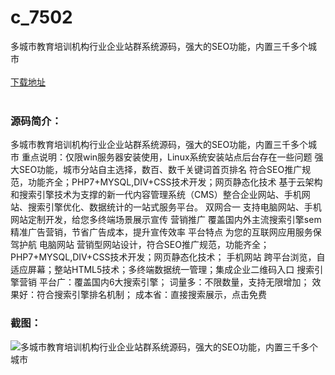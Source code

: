 # c_7502
多城市教育培训机构行业企业站群系统源码，强大的SEO功能，内置三千多个城市
<br/></br>
[下载地址](https://www.uuid2.com/7502.html "下载地址")
<br/></br>
<h3>源码简介：</h3>
<p>多城市教育培训机构行业企业站群系统源码，强大的SEO功能，内置三千多个城市
重点说明：仅限win服务器安装使用，Linux系统安装站点后台存在一些问题
强大SEO功能，城市分站自主选择，数百、数千关键词首页排名
符合SEO推广规范，功能齐全；PHP7+MYSQL,DIV+CSS技术开发；网页静态化技术
基于云架构和搜索引擎技术为支撑的新一代内容管理系统（CMS）整合企业网站、手机网站、搜索引擎优化、数据统计的一站式服务平台。
双网合一
支持电脑网站、手机网站定制开发，给您多终端场景展示宣传
营销推广
覆盖国内外主流搜索引擎sem精准广告营销，节省广告成本，提升宣传效率
平台特点
为您的互联网应用服务保驾护航
电脑网站
营销型网站设计，符合SEO推广规范，功能齐全；PHP7+MYSQL,DIV+CSS技术开发；网页静态化技术；
手机网站
跨平台浏览，自适应屏幕；整站HTML5技术；多终端数据统一管理；集成企业二维码入口
搜索引擎营销
平台广：覆盖国内6大搜索引擎；
词量多：不限数量，支持无限增加；
效果好：符合搜索引擎排名机制；
成本省：直接搜索展示，点击免费<p>
<h3>截图：</h3>
<img src="https://www.uuid2.com/wp-content/uploads/img/uimage/28591633756052.gif" alt="多城市教育培训机构行业企业站群系统源码，强大的SEO功能，内置三千多个城市">
